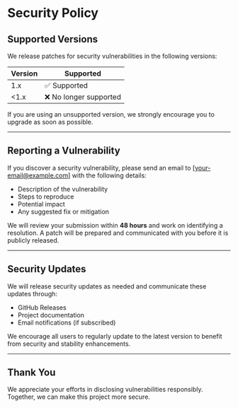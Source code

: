 # Security Policy

## Supported Versions

We release patches for security vulnerabilities in the following versions:

| Version | Supported          |
| ------- | ------------------ |
| 1.x     | ✅ Supported      |
| <1.x    | ❌ No longer supported |

If you are using an unsupported version, we strongly encourage you to upgrade as soon as possible.

---

## Reporting a Vulnerability

If you discover a security vulnerability, please send an email to [your-email@example.com] with the following details:

- Description of the vulnerability
- Steps to reproduce
- Potential impact
- Any suggested fix or mitigation

We will review your submission within **48 hours** and work on identifying a resolution. A patch will be prepared and communicated with you before it is publicly released.

---

## Security Updates

We will release security updates as needed and communicate these updates through:

- GitHub Releases
- Project documentation
- Email notifications (if subscribed)

We encourage all users to regularly update to the latest version to benefit from security and stability enhancements.

---

## Thank You

We appreciate your efforts in disclosing vulnerabilities responsibly. Together, we can make this project more secure.
